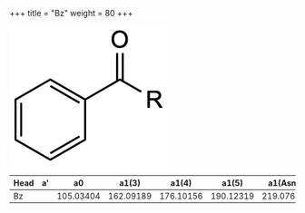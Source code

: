 +++
title = "Bz"
weight = 80
+++

![](/img/Bz.png?classes=border)

| Head           | a'        | a0        | a1(3)     | a1(4)     | a1(5)     | a1(Asn)   |
|----------------|-----------|-----------|-----------|-----------|-----------|-----------|
| Bz             |           | 105.03404 | 162.09189 | 176.10156 | 190.12319 | 219.07697 |